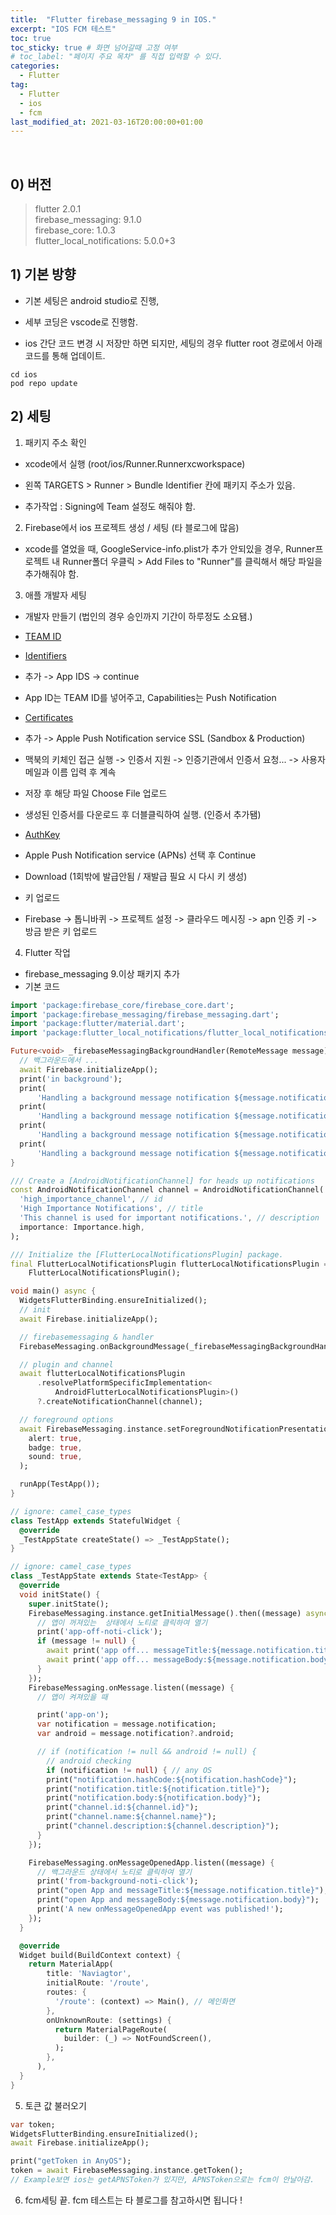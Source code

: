 ```yaml
---
title:  "Flutter firebase_messaging 9 in IOS."
excerpt: "IOS FCM 테스트"
toc: true
toc_sticky: true # 화면 넘어갈때 고정 여부
# toc_label: "페이지 주요 목차" 를 직접 입력할 수 있다.
categories:
  - Flutter
tag:
  - Flutter
  - ios
  - fcm
last_modified_at: 2021-03-16T20:00:00+01:00
---
```


<br>

## 0) 버전

> flutter 2.0.1 <br>
> firebase_messaging: 9.1.0 <br>
> firebase_core: 1.0.3 <br>
> flutter_local_notifications: 5.0.0+3 <br>


## 1) 기본 방향
- 기본 세팅은 android studio로 진행,
- 세부 코딩은 vscode로 진행함.

- ios 간단 코드 변경 시 저장만 하면 되지만, 세팅의 경우 flutter root 경로에서 아래 코드를 통해 업데이트.

```shell
cd ios
pod repo update 
```

## 2) 세팅
1. 패키지 주소 확인
- xcode에서 실행 (root/ios/Runner.Runnerxcworkspace)
- 왼쪽 TARGETS > Runner > Bundle Identifier 칸에 패키지 주소가 있음.

- 추가작업 : Signing에 Team 설정도 해줘야 함. 

2. Firebase에서 ios 프로젝트 생성 / 세팅 (타 블로그에 많음)
- xcode를 열었을 때, GoogleService-info.plist가 추가 안되있을 경우,
Runner프로젝트 내 Runner폴더 우클릭 > Add Files to "Runner"를 클릭해서 해당 파일을 추가해줘야 함.

3. 애플 개발자 세팅
- 개발자 만들기 (법인의 경우 승인까지 기간이 하루정도 소요됌.)
- [TEAM ID](https://developer.apple.com/account/#/membership/)

- [Identifiers](https://developer.apple.com/account/resources/identifiers/list)
- 추가 -> App IDS -> continue
- App ID는 TEAM ID를 넣어주고, Capabilities는 Push Notification

- [Certificates](https://developer.apple.com/account/resources/certificates/list)
- 추가 -> Apple Push Notification service SSL (Sandbox & Production)
- 맥북의 키체인 접근 실행 -> 인증서 지원 -> 인증기관에서 인증서 요청... -> 사용자 메일과 이름 입력 후 계속
- 저장 후 해당 파일 Choose File 업로드
- 생성된 인증서를 다운로드 후 더블클릭하여 실행. (인증서 추가됌)

- [AuthKey](https://developer.apple.com/account/resources/authkeys/list)
- Apple Push Notification service (APNs) 선택 후 Continue
- Download (1회밖에 발급안됨 / 재발급 필요 시 다시 키 생성)

- 키 업로드 
- Firebase -> 톱니바퀴 -> 프로젝트 설정 -> 클라우드 메시징 -> apn 인증 키 -> 방금 받은 키 업로드

4. Flutter 작업
- firebase_messaging 9.이상 패키지 추가
- 기본 코드

```dart
import 'package:firebase_core/firebase_core.dart';
import 'package:firebase_messaging/firebase_messaging.dart';
import 'package:flutter/material.dart';
import 'package:flutter_local_notifications/flutter_local_notifications.dart';

Future<void> _firebaseMessagingBackgroundHandler(RemoteMessage message) async {
  // 백그라운드에서 ...
  await Firebase.initializeApp();
  print('in background');
  print(
      'Handling a background message notification ${message.notification.title}');
  print(
      'Handling a background message notification ${message.notification.body}');
  print(
      'Handling a background message notification ${message.notification.android.clickAction}');
  print(
      'Handling a background message notification ${message.notification.apple}');
}

/// Create a [AndroidNotificationChannel] for heads up notifications
const AndroidNotificationChannel channel = AndroidNotificationChannel(
  'high_importance_channel', // id
  'High Importance Notifications', // title
  'This channel is used for important notifications.', // description
  importance: Importance.high,
);

/// Initialize the [FlutterLocalNotificationsPlugin] package.
final FlutterLocalNotificationsPlugin flutterLocalNotificationsPlugin =
    FlutterLocalNotificationsPlugin();

void main() async {
  WidgetsFlutterBinding.ensureInitialized();
  // init
  await Firebase.initializeApp();

  // firebasemessaging & handler
  FirebaseMessaging.onBackgroundMessage(_firebaseMessagingBackgroundHandler);

  // plugin and channel 
  await flutterLocalNotificationsPlugin
      .resolvePlatformSpecificImplementation<
          AndroidFlutterLocalNotificationsPlugin>()
      ?.createNotificationChannel(channel);

  // foreground options
  await FirebaseMessaging.instance.setForegroundNotificationPresentationOptions(
    alert: true,
    badge: true,
    sound: true,
  );

  runApp(TestApp());
}

// ignore: camel_case_types
class TestApp extends StatefulWidget {
  @override
  _TestAppState createState() => _TestAppState();
}

// ignore: camel_case_types
class _TestAppState extends State<TestApp> {
  @override
  void initState() {
    super.initState();
    FirebaseMessaging.instance.getInitialMessage().then((message) async {
      // 앱이 꺼져있는  상태에서 노티로 클릭하여 열기
      print('app-off-noti-click');
      if (message != null) {
        await print('app off... messageTitle:${message.notification.title}');
        await print('app off... messageBody:${message.notification.body}');
      }
    });
    FirebaseMessaging.onMessage.listen((message) {
      // 앱이 켜져있을 때

      print('app-on');
      var notification = message.notification;
      var android = message.notification?.android;

      // if (notification != null && android != null) {
        // android checking
        if (notification != null) { // any OS
        print("notification.hashCode:${notification.hashCode}");
        print("notification.title:${notification.title}");
        print("notification.body:${notification.body}");
        print("channel.id:${channel.id}");
        print("channel.name:${channel.name}");
        print("channel.description:${channel.description}");
      }
    });

    FirebaseMessaging.onMessageOpenedApp.listen((message) {
      // 백그라운드 상태에서 노티로 클릭하여 열기
      print('from-background-noti-click');
      print("open App and messageTitle:${message.notification.title}");
      print("open App and messageBody:${message.notification.body}");
      print('A new onMessageOpenedApp event was published!');
    });
  }

  @override
  Widget build(BuildContext context) {
    return MaterialApp(
        title: 'Naviagtor',
        initialRoute: '/route',
        routes: {
          '/route': (context) => Main(), // 메인화면
        },
        onUnknownRoute: (settings) {
          return MaterialPageRoute(
            builder: (_) => NotFoundScreen(),
          );
        },
      ),
  }
}

```

5. 토큰 값 불러오기

```dart
var token;
WidgetsFlutterBinding.ensureInitialized();
await Firebase.initializeApp();

print("getToken in AnyOS");
token = await FirebaseMessaging.instance.getToken();
// Example보면 ios는 getAPNSToken가 있지만, APNSToken으로는 fcm이 안날아감.
```

6. fcm세팅 끝. fcm 테스트는 타 블로그를 참고하시면 됩니다 !
